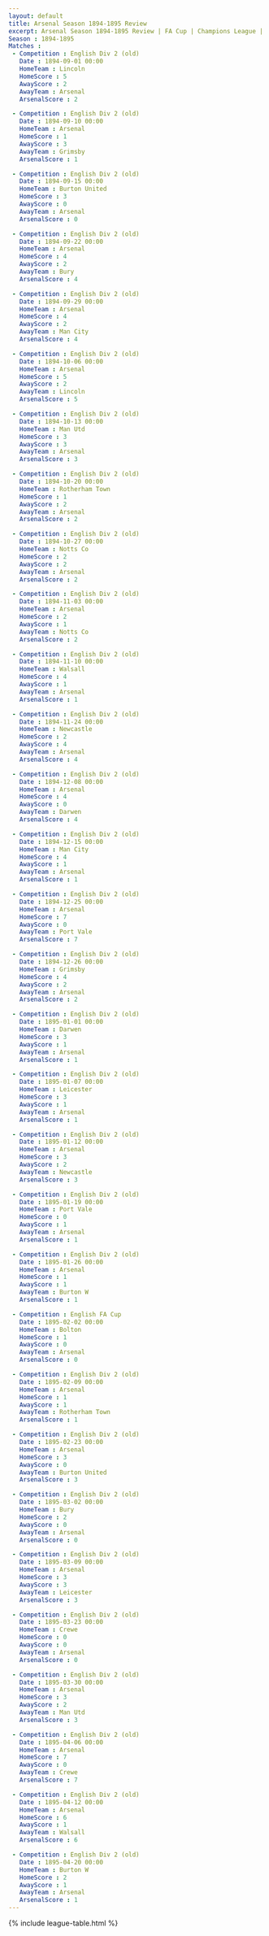 ```yaml
---
layout: default
title: Arsenal Season 1894-1895 Review
excerpt: Arsenal Season 1894-1895 Review | FA Cup | Champions League | League Cup 
Season : 1894-1895
Matches :
 - Competition : English Div 2 (old)
   Date : 1894-09-01 00:00
   HomeTeam : Lincoln
   HomeScore : 5
   AwayScore : 2
   AwayTeam : Arsenal
   ArsenalScore : 2

 - Competition : English Div 2 (old)
   Date : 1894-09-10 00:00
   HomeTeam : Arsenal
   HomeScore : 1
   AwayScore : 3
   AwayTeam : Grimsby
   ArsenalScore : 1

 - Competition : English Div 2 (old)
   Date : 1894-09-15 00:00
   HomeTeam : Burton United
   HomeScore : 3
   AwayScore : 0
   AwayTeam : Arsenal
   ArsenalScore : 0

 - Competition : English Div 2 (old)
   Date : 1894-09-22 00:00
   HomeTeam : Arsenal
   HomeScore : 4
   AwayScore : 2
   AwayTeam : Bury
   ArsenalScore : 4

 - Competition : English Div 2 (old)
   Date : 1894-09-29 00:00
   HomeTeam : Arsenal
   HomeScore : 4
   AwayScore : 2
   AwayTeam : Man City
   ArsenalScore : 4

 - Competition : English Div 2 (old)
   Date : 1894-10-06 00:00
   HomeTeam : Arsenal
   HomeScore : 5
   AwayScore : 2
   AwayTeam : Lincoln
   ArsenalScore : 5

 - Competition : English Div 2 (old)
   Date : 1894-10-13 00:00
   HomeTeam : Man Utd
   HomeScore : 3
   AwayScore : 3
   AwayTeam : Arsenal
   ArsenalScore : 3

 - Competition : English Div 2 (old)
   Date : 1894-10-20 00:00
   HomeTeam : Rotherham Town
   HomeScore : 1
   AwayScore : 2
   AwayTeam : Arsenal
   ArsenalScore : 2

 - Competition : English Div 2 (old)
   Date : 1894-10-27 00:00
   HomeTeam : Notts Co
   HomeScore : 2
   AwayScore : 2
   AwayTeam : Arsenal
   ArsenalScore : 2

 - Competition : English Div 2 (old)
   Date : 1894-11-03 00:00
   HomeTeam : Arsenal
   HomeScore : 2
   AwayScore : 1
   AwayTeam : Notts Co
   ArsenalScore : 2

 - Competition : English Div 2 (old)
   Date : 1894-11-10 00:00
   HomeTeam : Walsall
   HomeScore : 4
   AwayScore : 1
   AwayTeam : Arsenal
   ArsenalScore : 1

 - Competition : English Div 2 (old)
   Date : 1894-11-24 00:00
   HomeTeam : Newcastle
   HomeScore : 2
   AwayScore : 4
   AwayTeam : Arsenal
   ArsenalScore : 4

 - Competition : English Div 2 (old)
   Date : 1894-12-08 00:00
   HomeTeam : Arsenal
   HomeScore : 4
   AwayScore : 0
   AwayTeam : Darwen
   ArsenalScore : 4

 - Competition : English Div 2 (old)
   Date : 1894-12-15 00:00
   HomeTeam : Man City
   HomeScore : 4
   AwayScore : 1
   AwayTeam : Arsenal
   ArsenalScore : 1

 - Competition : English Div 2 (old)
   Date : 1894-12-25 00:00
   HomeTeam : Arsenal
   HomeScore : 7
   AwayScore : 0
   AwayTeam : Port Vale
   ArsenalScore : 7

 - Competition : English Div 2 (old)
   Date : 1894-12-26 00:00
   HomeTeam : Grimsby
   HomeScore : 4
   AwayScore : 2
   AwayTeam : Arsenal
   ArsenalScore : 2

 - Competition : English Div 2 (old)
   Date : 1895-01-01 00:00
   HomeTeam : Darwen
   HomeScore : 3
   AwayScore : 1
   AwayTeam : Arsenal
   ArsenalScore : 1

 - Competition : English Div 2 (old)
   Date : 1895-01-07 00:00
   HomeTeam : Leicester
   HomeScore : 3
   AwayScore : 1
   AwayTeam : Arsenal
   ArsenalScore : 1

 - Competition : English Div 2 (old)
   Date : 1895-01-12 00:00
   HomeTeam : Arsenal
   HomeScore : 3
   AwayScore : 2
   AwayTeam : Newcastle
   ArsenalScore : 3

 - Competition : English Div 2 (old)
   Date : 1895-01-19 00:00
   HomeTeam : Port Vale
   HomeScore : 0
   AwayScore : 1
   AwayTeam : Arsenal
   ArsenalScore : 1

 - Competition : English Div 2 (old)
   Date : 1895-01-26 00:00
   HomeTeam : Arsenal
   HomeScore : 1
   AwayScore : 1
   AwayTeam : Burton W
   ArsenalScore : 1

 - Competition : English FA Cup
   Date : 1895-02-02 00:00
   HomeTeam : Bolton
   HomeScore : 1
   AwayScore : 0
   AwayTeam : Arsenal
   ArsenalScore : 0

 - Competition : English Div 2 (old)
   Date : 1895-02-09 00:00
   HomeTeam : Arsenal
   HomeScore : 1
   AwayScore : 1
   AwayTeam : Rotherham Town
   ArsenalScore : 1

 - Competition : English Div 2 (old)
   Date : 1895-02-23 00:00
   HomeTeam : Arsenal
   HomeScore : 3
   AwayScore : 0
   AwayTeam : Burton United
   ArsenalScore : 3

 - Competition : English Div 2 (old)
   Date : 1895-03-02 00:00
   HomeTeam : Bury
   HomeScore : 2
   AwayScore : 0
   AwayTeam : Arsenal
   ArsenalScore : 0

 - Competition : English Div 2 (old)
   Date : 1895-03-09 00:00
   HomeTeam : Arsenal
   HomeScore : 3
   AwayScore : 3
   AwayTeam : Leicester
   ArsenalScore : 3

 - Competition : English Div 2 (old)
   Date : 1895-03-23 00:00
   HomeTeam : Crewe
   HomeScore : 0
   AwayScore : 0
   AwayTeam : Arsenal
   ArsenalScore : 0

 - Competition : English Div 2 (old)
   Date : 1895-03-30 00:00
   HomeTeam : Arsenal
   HomeScore : 3
   AwayScore : 2
   AwayTeam : Man Utd
   ArsenalScore : 3

 - Competition : English Div 2 (old)
   Date : 1895-04-06 00:00
   HomeTeam : Arsenal
   HomeScore : 7
   AwayScore : 0
   AwayTeam : Crewe
   ArsenalScore : 7

 - Competition : English Div 2 (old)
   Date : 1895-04-12 00:00
   HomeTeam : Arsenal
   HomeScore : 6
   AwayScore : 1
   AwayTeam : Walsall
   ArsenalScore : 6

 - Competition : English Div 2 (old)
   Date : 1895-04-20 00:00
   HomeTeam : Burton W
   HomeScore : 2
   AwayScore : 1
   AwayTeam : Arsenal
   ArsenalScore : 1
---
```



{% include league-table.html %}